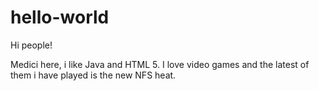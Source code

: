 # hello-world

Hi people!

Medici here, i like Java and HTML 5. I love video games and the latest of them 
i have played is the new NFS heat.

